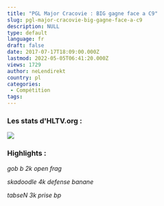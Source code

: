 ```yaml
---
title: "PGL Major Cracovie : BIG gagne face a C9"
slug: pgl-major-cracovie-big-gagne-face-a-c9
description: NULL
type: default
language: fr
draft: false
date: 2017-07-17T18:09:00.000Z
lastmod: 2022-05-05T06:41:20.000Z
views: 1729
author: neLendirekt
country: pl
categories:
 - Compétition
tags:
---
```

### Les stats d'HLTV.org :

_![](/storage/images/596cfd4d96bfcbigc9png.png)_

### Highlights :

_gob b 2k open frag_   

_skadoodle 4k defense banane_   

_tabseN 3k prise bp_   
